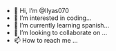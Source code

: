 - 👋 Hi, I’m @Ilyas070
- 👀 I’m interested in coding...
- 🌱 I’m currently learning spanish...
- 💞️ I’m looking to collaborate on ...
- 📫 How to reach me ...

<!---
Ilyas070/Ilyas070 is a ✨ special ✨ repository because its `README.md` (this file) appears on your GitHub profile.
You can click the Preview link to take a look at your changes.
--->
